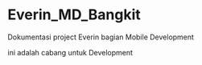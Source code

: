 # Everin_MD_Bangkit
Dokumentasi project Everin bagian Mobile Development

ini adalah cabang untuk Development
